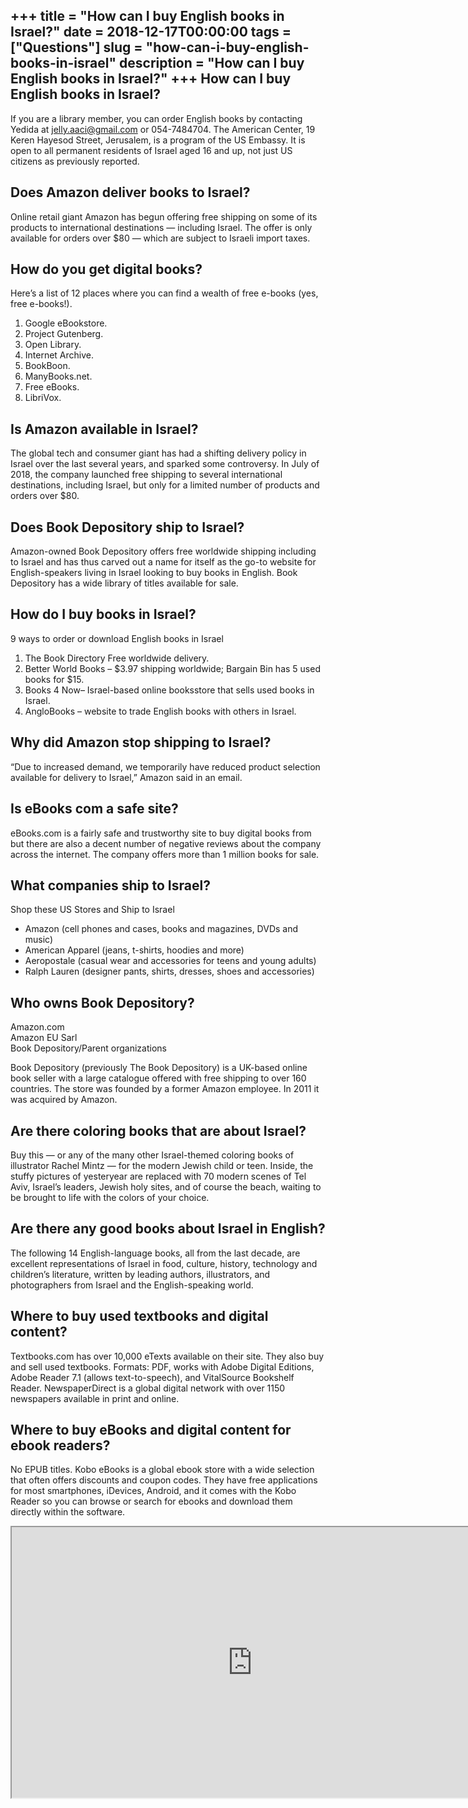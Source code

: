 +++
title = "How can I buy English books in Israel?"
date = 2018-12-17T00:00:00
tags = ["Questions"]
slug = "how-can-i-buy-english-books-in-israel"
description = "How can I buy English books in Israel?"
+++
How can I buy English books in Israel?
--------------------------------------

If you are a library member, you can order English books by contacting Yedida at jelly.aaci@gmail.com or 054-7484704. The American Center, 19 Keren Hayesod Street, Jerusalem, is a program of the US Embassy. It is open to all permanent residents of Israel aged 16 and up, not just US citizens as previously reported.

Does Amazon deliver books to Israel?
------------------------------------

Online retail giant Amazon has begun offering free shipping on some of its products to international destinations — including Israel. The offer is only available for orders over $80 — which are subject to Israeli import taxes.

How do you get digital books?
-----------------------------

Here’s a list of 12 places where you can find a wealth of free e-books (yes, free e-books!).

1. Google eBookstore.
2. Project Gutenberg.
3. Open Library.
4. Internet Archive.
5. BookBoon.
6. ManyBooks.net.
7. Free eBooks.
8. LibriVox.

Is Amazon available in Israel?
------------------------------

The global tech and consumer giant has had a shifting delivery policy in Israel over the last several years, and sparked some controversy. In July of 2018, the company launched free shipping to several international destinations, including Israel, but only for a limited number of products and orders over $80.

Does Book Depository ship to Israel?
------------------------------------

Amazon-owned Book Depository offers free worldwide shipping including to Israel and has thus carved out a name for itself as the go-to website for English-speakers living in Israel looking to buy books in English. Book Depository has a wide library of titles available for sale.

How do I buy books in Israel?
-----------------------------

9 ways to order or download English books in Israel

1. The Book Directory Free worldwide delivery.
2. Better World Books – $3.97 shipping worldwide; Bargain Bin has 5 used books for $15.
3. Books 4 Now– Israel-based online booksstore that sells used books in Israel.
4. AngloBooks – website to trade English books with others in Israel.

Why did Amazon stop shipping to Israel?
---------------------------------------

“Due to increased demand, we temporarily have reduced product selection available for delivery to Israel,” Amazon said in an email.

Is eBooks com a safe site?
--------------------------

eBooks.com is a fairly safe and trustworthy site to buy digital books from but there are also a decent number of negative reviews about the company across the internet. The company offers more than 1 million books for sale.

What companies ship to Israel?
------------------------------

Shop these US Stores and Ship to Israel

- Amazon (cell phones and cases, books and magazines, DVDs and music)
- American Apparel (jeans, t-shirts, hoodies and more)
- Aeropostale (casual wear and accessories for teens and young adults)
- Ralph Lauren (designer pants, shirts, dresses, shoes and accessories)

Who owns Book Depository?
-------------------------

 Amazon.com  
Amazon EU Sarl  
Book Depository/Parent organizations

Book Depository (previously The Book Depository) is a UK-based online book seller with a large catalogue offered with free shipping to over 160 countries. The store was founded by a former Amazon employee. In 2011 it was acquired by Amazon.

Are there coloring books that are about Israel?
-----------------------------------------------

Buy this — or any of the many other Israel-themed coloring books of illustrator Rachel Mintz — for the modern Jewish child or teen. Inside, the stuffy pictures of yesteryear are replaced with 70 modern scenes of Tel Aviv, Israel’s leaders, Jewish holy sites, and of course the beach, waiting to be brought to life with the colors of your choice.

Are there any good books about Israel in English?
-------------------------------------------------

The following 14 English-language books, all from the last decade, are excellent representations of Israel in food, culture, history, technology and children’s literature, written by leading authors, illustrators, and photographers from Israel and the English-speaking world.

Where to buy used textbooks and digital content?
------------------------------------------------

Textbooks.com has over 10,000 eTexts available on their site. They also buy and sell used textbooks. Formats: PDF, works with Adobe Digital Editions, Adobe Reader 7.1 (allows text-to-speech), and VitalSource Bookshelf Reader. NewspaperDirect is a global digital network with over 1150 newspapers available in print and online.

Where to buy eBooks and digital content for ebook readers?
----------------------------------------------------------

No EPUB titles. Kobo eBooks is a global ebook store with a wide selection that often offers discounts and coupon codes. They have free applications for most smartphones, iDevices, Android, and it comes with the Kobo Reader so you can browse or search for ebooks and download them directly within the software.

<iframe allow="accelerometer; autoplay; clipboard-write; encrypted-media; gyroscope; picture-in-picture" allowfullscreen="" class="__youtube_prefs__  epyt-is-override  no-lazyload" data-no-lazy="1" data-origheight="433" data-origwidth="770" data-skipgform_ajax_framebjll="" height="433" id="_ytid_66081" loading="lazy" src="https://www.youtube.com/embed/M-ZnT4wDMV4?enablejsapi=1&autoplay=0&cc_load_policy=0&cc_lang_pref=&iv_load_policy=1&loop=0&modestbranding=0&rel=1&fs=1&playsinline=0&autohide=2&theme=dark&color=red&controls=1&" title="YouTube player" width="770"></iframe>